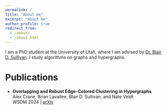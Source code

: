 ```yaml
---
permalink: /
title: "About me"
excerpt: "About me"
author_profile: true
redirect_from: 
  - /about/
  - /about.html
---
```


I am a PhD student at the University of Utah, where I am advised by
[Dr. Blair D. Sullivan](https://sullivan.cs.utah.edu). I study algorithms on graphs and
hypergraphs.

# Publications
- **Overlapping and Robust Edge-Colored Clustering in Hypergraphs**  
Alex Crane, Brian Lavallee, Blair D. Sullivan, and Nate Veldt  
WSDM 2024 | [arXiv](https://arxiv.org/abs/2305.17598)